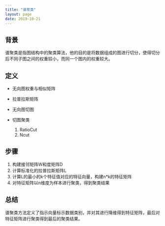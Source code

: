 ```yaml
---
title: "谱聚类"
layout: page
date: 2019-10-21
---
```


## 背景
谱聚类是指图结构中的聚类算法，他的目的是将数据组成的图进行切分，使得切分后不同子图之间的权重较小，而同一个图内的权重较大。

## 定义

- 无向图权重与相似矩阵

- 拉普拉斯矩阵

- 无向图切图

- 切图聚类
    1. RatioCut
    2. Ncut

## 步骤

1. 构建接邻矩阵W和度矩阵D
2. 计算标准化的拉普拉斯矩阵L
3. 计算L的最小的k个特征值对应的特征向量，构建n*k的特征矩阵
4. 对特征矩阵以n维度为样本进行聚类，得到聚类结果
    
## 总结

谱聚类方法定义了指示向量标示数据类别，并对其进行降维得到特征矩阵，最后对特征矩阵进行聚类得到最后的聚类结果。